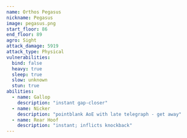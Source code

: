 ```yaml
---
name: Orthos Pegasus
nickname: Pegasus
image: pegasus.png
start_floor: 86
end_floor: 89
agro: Sight
attack_damage: 5919
attack_type: Physical
vulnerabilities:
  bind: false
  heavy: true
  sleep: true
  slow: unknown
  stun: true
abilities:
  - name: Gallop
    description: "instant gap-closer"
  - name: Nicker
    description: "pointblank AoE with late telegraph - get away"
  - name: Rear Hoof
    description: "instant; inflicts knockback"
---
```

